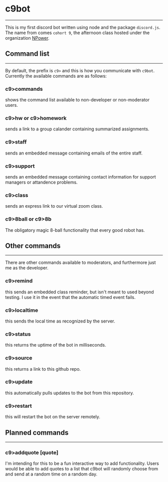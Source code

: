 # c9bot
---
This is my first discord bot written using node and the package `discord.js`. The name from comes `cohort 9`, the afternoon class hosted under the organization [NPower](https://npower.org/).

## Command list
---
By default, the prefix is `c9>` and this is how you communicate with `c9bot`. Currently the available commands are as follows:

### c9>commands
shows the command list available to non-developer or non-moderator users.

### c9>hw or c9>homework
sends a link to a group calander containing summarized assignments.

### c9>staff
sends an embedded message containing emails of the entire staff.

### c9>support
sends an embedded message containing contact information for support managers or attandence problems.

### c9>class
sends an express link to our virtual zoom class.

### c9>8ball or c9>8b
The obligatory magic 8-ball functionality that every good robot has.

## Other commands
---
There are other commands available to moderators, and furthermore just me as the developer.

### c9>remind
this sends an embedded class reminder, but isn't meant to used beyond testing. I use it in the event that the automatic timed event fails.

### c9>localtime
this sends the local time as recognized by the server.

### c9>status
this returns the uptime of the bot in milliseconds.

### c9>source
this returns a link to this github repo.

### c9>update
this automatically pulls updates to the bot from this repository.

### c9>restart
this will restart the bot on the server remotely.

## Planned commands
---

### c9>addquote [quote]
I'm intending for this to be a fun interactive way to add functionality. Users would be able to add quotes to a list that c9bot will randomly choose from and send at a random time on a random day.